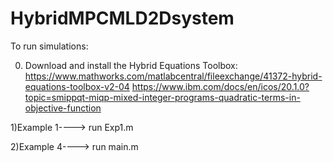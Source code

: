 # HybridMPCMLD2Dsystem

To run simulations:


0) Download and install the Hybrid Equations Toolbox:
    https://www.mathworks.com/matlabcentral/fileexchange/41372-hybrid-equations-toolbox-v2-04
    https://www.ibm.com/docs/en/icos/20.1.0?topic=smippqt-miqp-mixed-integer-programs-quadratic-terms-in-objective-function
    
1)Example 1----> run Exp1.m


2)Example 4----> run main.m

